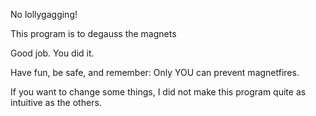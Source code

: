 No lollygagging!

This program is to degauss the magnets

Good job. You did it.

Have fun, be safe, and remember: Only YOU can prevent magnetfires.

If you want to change some things, I did not make this program quite as intuitive as the others.



